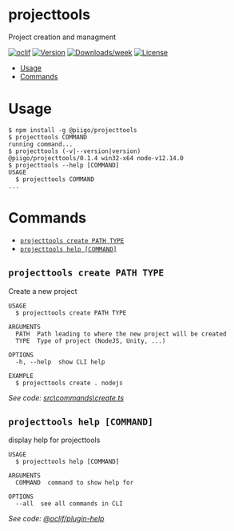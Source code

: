 projecttools
============

Project creation and managment

[![oclif](https://img.shields.io/badge/cli-oclif-brightgreen.svg)](https://oclif.io)
[![Version](https://img.shields.io/npm/v/projecttools.svg)](https://npmjs.org/package/projecttools)
[![Downloads/week](https://img.shields.io/npm/dw/projecttools.svg)](https://npmjs.org/package/projecttools)
[![License](https://img.shields.io/npm/l/projecttools.svg)](https://github.com/JulienLavocat/projecttools/blob/master/package.json)

<!-- toc -->
* [Usage](#usage)
* [Commands](#commands)
<!-- tocstop -->
# Usage
<!-- usage -->
```sh-session
$ npm install -g @piigo/projecttools
$ projecttools COMMAND
running command...
$ projecttools (-v|--version|version)
@piigo/projecttools/0.1.4 win32-x64 node-v12.14.0
$ projecttools --help [COMMAND]
USAGE
  $ projecttools COMMAND
...
```
<!-- usagestop -->
# Commands
<!-- commands -->
* [`projecttools create PATH TYPE`](#projecttools-create-path-type)
* [`projecttools help [COMMAND]`](#projecttools-help-command)

## `projecttools create PATH TYPE`

Create a new project

```
USAGE
  $ projecttools create PATH TYPE

ARGUMENTS
  PATH  Path leading to where the new project will be created
  TYPE  Type of project (NodeJS, Unity, ...)

OPTIONS
  -h, --help  show CLI help

EXAMPLE
  $ projecttools create . nodejs
```

_See code: [src\commands\create.ts](https://github.com/JulienLavocat/projecttools/blob/v0.1.4/src\commands\create.ts)_

## `projecttools help [COMMAND]`

display help for projecttools

```
USAGE
  $ projecttools help [COMMAND]

ARGUMENTS
  COMMAND  command to show help for

OPTIONS
  --all  see all commands in CLI
```

_See code: [@oclif/plugin-help](https://github.com/oclif/plugin-help/blob/v2.2.3/src\commands\help.ts)_
<!-- commandsstop -->
